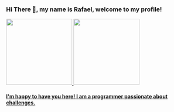 ### Hi There 👋, my name is Rafael, welcome to my profile!
<div>
    <a href="https://github.com/this-rafael">
    <img height="180em" src="https://github-readme-stats.vercel.app/api/top-langs/?username=this-rafael&layout=compact&langs_count=7&theme=dracula"/>
    <img height="180em" src="https://github-readme-stats.vercel.app/api?username=this-rafael&show_icons=true&theme=dracula&include_all_commits=true&count_private=true"/>
</div>

#### I'm happy to have you here! I am a programmer passionate about challenges.